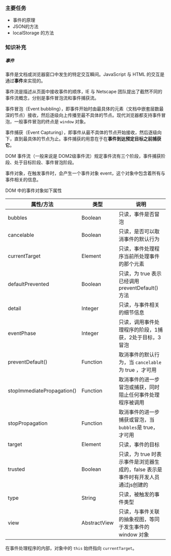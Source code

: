 ### 主要任务

- 事件的原理
- JSON的方法
- localStorage 的方法

### 知识补充

##### 事件

事件是文档或浏览器窗口中发生的特定交互瞬间。JavaScript 与 HTML 的交互是通过**事件**来实现的。

事件流是描述从页面中接收事件的顺序，IE 与 Netscape 团队提出了截然不同的事件流概念，分别是事件冒泡流和事件捕获流。

事件冒泡（Event bubbling），即事件开始时由最具体的元素（文档中嵌套层数最深的节点）接收，然后逐级向上传播至最不具体的节点。现代浏览器都支持事件冒泡，一般事件冒泡的终点是 `window` 对象。

事件捕获（Event Capturing），即事件从最不具体的节点开始接收，然后逐级向下，直到最具体的节点为止。事件捕获的用意在于在**事件到达预定目标之前捕获它**。

DOM 事件流（一般来说是 DOM2级事件流）规定事件流有三个阶段，事件捕获阶段、处于目标阶段、事件冒泡阶段。

事件对象，在触发事件时，会产生一个事件对象 event，这个对象中包含着所有与事件相关的信息。



DOM 中的事件对象如下属性

| 属性/方法                  | 类型         | 说明                                                         |
| -------------------------- | ------------ | ------------------------------------------------------------ |
| bubbles                    | Boolean      | 只读，事件是否冒泡                                           |
| cancelable                 | Boolean      | 只读，是否可以取消事件的默认行为                             |
| currentTarget              | Element      | 只读，事件处理程序当前所处理事件的那个元素                   |
| defaultPrevented           | Boolean      | 只读，为 true 表示已经调用 preventDefault()方法              |
| detail                     | Integer      | 只读，与事件相关的细节信息                                   |
| eventPhase                 | Integer      | 只读，调用事件处理程序的阶段，1捕获，2处于目标，3冒泡        |
| preventDefault()           | Function     | 取消事件的默认行为，当 `cancelable` 为 true ，才可用         |
| stopImmediatePropagation() | Function     | 取消事件的进一步冒泡或捕获，同时阻止任何事件处理程序被调用   |
| stopPropagation            | Function     | 取消事件的进一步捕获或冒泡，当 `bubbles`是 true，才可用      |
| target                     | Element      | 只读，事件的目标                                             |
| trusted                    | Boolean      | 只读，为 true 时表示事件是浏览器生成的，false 表示是事件时有开发人员通过js创建的 |
| type                       | String       | 只读，被触发的事件类型                                       |
| view                       | AbstractView | 只读，与事件关联的抽象视图，等同于发生事件的 window 对象     |



在事件处理程序的内部，对象中的 `this` 始终指向 `currentTarget`。
